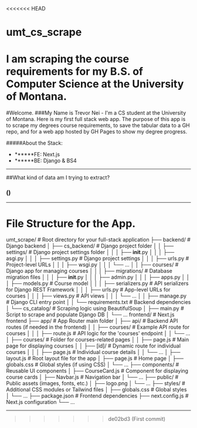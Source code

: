 <<<<<<< HEAD
# umt_cs_scrape
I am scraping the course requirements for my B.S. of Computer Science at the University of Montana.
=======
#Welcome.
###My Name is Trevor Nei - I'm a CS student at the University of Montana. Here is my first full stack web app. The purpose of this app is to scrape my degrees course requirements, to save the tabular data to a GH repo, and for a web app hosted by GH Pages to show my degree progress.

#####About the Stack:

- **\*\***FE: Next.js
- **\*\***BE: Django & BS4

---

##What kind of data am I trying to extract?

### ()

---

# File Structure for the App.

umt_scrape/ # Root directory for your full-stack application
├── backend/ # Django backend
│ ├── cs_backend/ # Django project folder
│ │ ├── settings/ # Django project settings folder
│ │ │ ├── **init**.py
│ │ │ ├── asgi.py
│ │ │ ├── settings.py # Django project settings
│ │ │ ├── urls.py # Project-level URLs
│ │ │ ├── wsgi.py
│ │ │ └── ...
│ │ ├── courses/ # Django app for managing courses
│ │ │ ├── migrations/ # Database migration files
│ │ │ ├── **init**.py
│ │ │ ├── admin.py
│ │ │ ├── apps.py
│ │ │ ├── models.py # Course model
│ │ │ ├── serializers.py # API serializers for Django REST Framework
│ │ │ ├── urls.py # App-level URLs for courses
│ │ │ ├── views.py # API views
│ │ │ └── ...
│ │ ├── manage.py # Django CLI entry point
│ │ └── requirements.txt # Backend dependencies
│ └── cs_catalog/ # Scraping logic using BeautifulSoup
│ ├── main.py # Script to scrape and populate Django DB
│ └── ...
frontend/ # Next.js frontend
├── app/ # App Router main folder
│ ├── api/ # Backend API routes (if needed in the frontend)
│ │ ├── courses/ # Example API route for courses
│ │ │ ├── route.js # API logic for the 'courses' endpoint
│ │ └── ...
│ ├── courses/ # Folder for courses-related pages
│ │ ├── page.js # Main page for displaying courses
│ │ ├── [id]/ # Dynamic route for individual courses
│ │ │ ├── page.js # Individual course details
│ │ └── ...
│ ├── layout.js # Root layout file for the app
│ ├── page.js # Home page
│ ├── globals.css # Global styles (if using CSS)
│ └── ...
├── components/ # Reusable UI components
│ ├── CourseCard.js # Component for displaying course cards
│ ├── Navbar.js # Navigation bar
│ └── ...
├── public/ # Public assets (images, fonts, etc.)
│ ├── logo.png
│ └── ...
├── styles/ # Additional CSS modules or Tailwind files
│ ├── globals.css # Global styles
│ └── ...
├── package.json # Frontend dependencies
├── next.config.js # Next.js configuration
└── ...

---
>>>>>>> de02bd3 (First commit)
